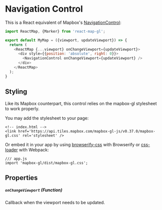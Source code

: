 # Navigation Control

This is a React equivalent of Mapbox's [NavigationControl](https://www.mapbox.com/mapbox-gl-js/api/#navigationcontrol):

```js
import ReactMap, {Marker} from 'react-map-gl';

export default MyMap = ({viewport, updateViewport}) => {
  return (
    <ReactMap {...viewport} onChangeViewport={updateViewport}>
      <div style={{position: 'absolute', right: 0}}>
        <NavigationControl onChangeViewport={updateViewport} />
      </div>
    </ReactMap>
  );
}
```

## Styling

Like its Mapbox counterpart, this control relies on the mapbox-gl stylesheet to work properly.

You may add the stylesheet to your page:
```
<!-- index.html -->
<link href='https://api.tiles.mapbox.com/mapbox-gl-js/v0.37.0/mapbox-gl.css' rel='stylesheet' />
```

Or embed it in your app by using [browserify-css](https://www.npmjs.com/package/browserify-css) with Browserify or [css-loader](https://webpack.github.io/docs/stylesheets.html) with Webpack:
```
/// app.js
import 'mapbox-gl/dist/mapbox-gl.css';
```


## Properties

##### `onChangeViewport` (Function)
Callback when the viewport needs to be updated.
